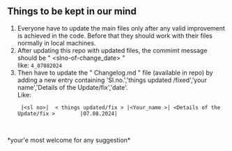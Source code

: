 ## **Things to be kept in our mind**
1. Everyone have to update the main files only after any valid improvement is achieved in the code. Before that they should work with their files normally in local machines. 
2. After updating this repo with updated files, the commimt message should be " <slno-of-change_date> "   <br> like: ```4_07082024```
3. Then have to update the " Changelog.md " file (available in repo) by adding a new entry containing 'Sl.no.','things updated /fixed','your name','Details of the Update/fix','date'.  <br> Like:
   ```
    |<sl no>|  < things updated/fix > |<Your_name >| <Details of the Update/fix >        |07.08.2024| 
  
  <br>
*your'e most welcome for any suggestion*
